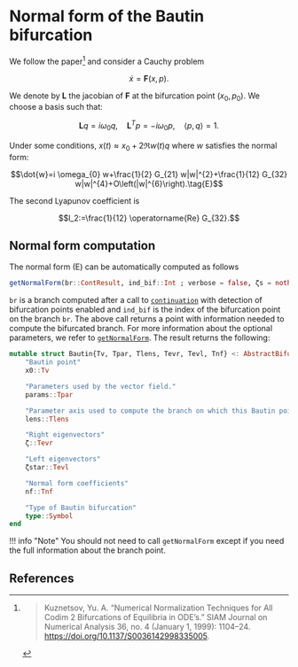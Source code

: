 # Normal form of the Bautin bifurcation

We follow the paper[^Kuznetsov] and consider a Cauchy problem

$$\dot x=\mathbf F(x,p).$$

We denote by $\mathbf L$ the jacobian of $\mathbf F$ at the bifurcation point $(x_0,p_0)$. We choose a basis such that:

$$\mathbf L q=i \omega_{0} q, \quad \mathbf L^{T} p=-i \omega_{0} p, \quad \langle p, q\rangle=1.$$

Under some conditions, $x(t)\approx x_0+2\Re w(t)q$ where $w$ satisfies the normal form:

$$\dot{w}=i \omega_{0} w+\frac{1}{2} G_{21} w|w|^{2}+\frac{1}{12} G_{32} w|w|^{4}+O\left(|w|^{6}\right).\tag{E}$$

The second Lyapunov coefficient is 

$$l_2:=\frac{1}{12} \operatorname{Re} G_{32}.$$ 

## Normal form computation

The normal form (E) can be automatically computed as follows

```julia
getNormalForm(br::ContResult, ind_bif::Int ; verbose = false, ζs = nothing, lens = br.param_lens)
```

`br` is a branch computed after a call to [`continuation`](@ref) with detection of bifurcation points enabled and `ind_bif` is the index of the bifurcation point on the branch `br`. The above call returns a point with information needed to compute the bifurcated branch. For more information about the optional parameters, we refer to [`getNormalForm`](@ref). The result returns the following:

```julia
mutable struct Bautin{Tv, Tpar, Tlens, Tevr, Tevl, Tnf} <: AbstractBifurcationPoint
	"Bautin point"
	x0::Tv

	"Parameters used by the vector field."
	params::Tpar

	"Parameter axis used to compute the branch on which this Bautin point was detected."
	lens::Tlens

	"Right eigenvectors"
	ζ::Tevr

	"Left eigenvectors"
	ζstar::Tevl

	"Normal form coefficients"
	nf::Tnf

	"Type of Bautin bifurcation"
	type::Symbol
end
```

!!! info "Note"
    You should not need to call `getNormalForm` except if you need the full information about the branch point.

## References


[^Kuznetsov]:> Kuznetsov, Yu. A. “Numerical Normalization Techniques for All Codim 2 Bifurcations of Equilibria in ODE’s.” SIAM Journal on Numerical Analysis 36, no. 4 (January 1, 1999): 1104–24. https://doi.org/10.1137/S0036142998335005.
